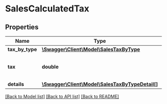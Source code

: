 # SalesCalculatedTax

## Properties
Name | Type | Description | Notes
------------ | ------------- | ------------- | -------------
**tax_by_type** | [**\Swagger\Client\Model\SalesTaxByType**](SalesTaxByType.md) |  | [optional] 
**tax** | **double** | Sum of tax type not VAT (Value Added Tax) | [optional] 
**details** | [**\Swagger\Client\Model\SalesTaxByTypeDetail[]**](SalesTaxByTypeDetail.md) |  | [optional] 

[[Back to Model list]](../README.md#documentation-for-models) [[Back to API list]](../README.md#documentation-for-api-endpoints) [[Back to README]](../README.md)



